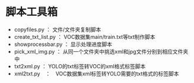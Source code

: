 # 脚本工具箱
- copyfiles.py ： 文件/文件夹复制脚本
- create_txt_list.py ： VOC数据集main/train.txt等txt制作脚本
- showprocessbar.py ： 显示处理进度脚本
- pick_xml_img.py ： 从同一个文件夹中挑选xml和jpg文件分别到相应文件夹中
- txt2xml.py ： YOLO的txt标签转VOC的xml格式标签脚本
- xml2txt.py　：　VOC数据集xml标签转YOLO需要的txt格式的标签脚本
